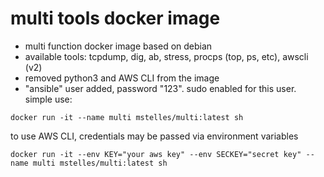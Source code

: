 # multi tools docker image
* multi function docker image based on debian
* available tools: tcpdump, dig, ab, stress, procps (top, ps, etc), awscli (v2)
* removed python3 and AWS CLI from the image
* "ansible" user added, password "123". sudo enabled for this user.
simple use:
```
docker run -it --name multi mstelles/multi:latest sh
```
to use AWS CLI, credentials may be passed via environment variables
```
docker run -it --env KEY="your aws key" --env SECKEY="secret key" --name multi mstelles/multi:latest sh
```
